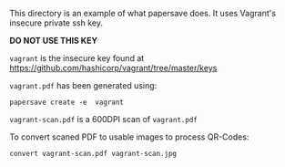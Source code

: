 This directory is an example of what papersave does. It uses Vagrant's
insecure private ssh key.

**DO NOT USE THIS KEY**

`vagrant` is the insecure key found at https://github.com/hashicorp/vagrant/tree/master/keys

`vagrant.pdf` has been generated using:

```
papersave create -e  vagrant
```

`vagrant-scan.pdf` is a 600DPI scan of `vagrant.pdf`

To convert scaned PDF to usable images to process QR-Codes:

```
convert vagrant-scan.pdf vagrant-scan.jpg
```
